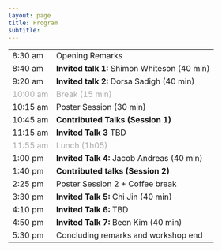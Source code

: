 ```yaml
---
layout: page
title: Program
subtitle: 
---
```


<div class='program-table' style='font-size: 10pt; width:100%;' align="center">

<table>
  <tr>
    <td>8:30 am</td>
    <td>Opening Remarks</td>
  </tr>
  <tr>
    <td>8:40 am</td>
    <td><b>Invited talk 1:</b> Shimon Whiteson (40 min)</td>
  </tr>
  <tr>
    <td>9:20 am</td>
    <td><b>Invited talk 2:</b> Dorsa Sadigh (40 min)</td>
  </tr>
  <tr style='color:darkgray;'>
    <td>10:00 am</td>
    <td>Break (15 min)</td>
  </tr>
  <tr>
    <td>10:15 am</td>
    <td>Poster Session (30 min)</td>
  </tr>
  <tr>
    <td>10:45 am</td>
    <td><b>Contributed Talks (Session 1)</b></td>
  </tr>
  <tr>
    <td>11:15 am</td>
    <td><b>Invited Talk 3</b> TBD</td>
  </tr>
  <tr style='color:darkgray;'>
    <td>11:55 am</td>
    <td>Lunch (1h05)</td>
  </tr>
   <tr>
    <td>1:00 pm </td>
    <td><b>Invited Talk 4:</b> Jacob Andreas (40 min)</td>
  </tr>
  <tr>
    <td>1:40 pm</td>
    <td><b>Contributed talks (Session 2)</b></td>
  </tr>
  <tr>
    <td>2:25 pm</td>
    <td>Poster Session 2 + Coffee break</td>
  </tr>
  <tr>
    <td>3:30 pm</td>
    <td><b>Invited Talk 5:</b> Chi Jin (40 min)</td>
  </tr>
    <tr>
    <td>4:10 pm</td>
    <td><b>Invited Talk 6:</b> TBD </td>
  </tr>
  <tr>
    <td>4:50 pm</td>
    <td><b> Invited Talk 7:</b> Been Kim (40 min)</td>
  </tr>
  <tr>
    <td>5:30 pm</td>
    <td>Concluding remarks and workshop end</td>
  </tr>

</table>

</div>


